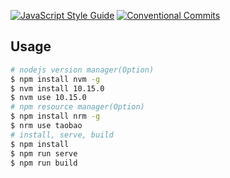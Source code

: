 [![JavaScript Style Guide](https://img.shields.io/badge/code_style-standard-brightgreen.svg)](https://standardjs.com) [![Conventional Commits](https://img.shields.io/badge/Conventional%20Commits-1.0.0-yellow.svg)](https://conventionalcommits.org)

## Usage
```bash
# nodejs version manager(Option)
$ npm install nvm -g
$ nvm install 10.15.0
$ nvm use 10.15.0
# npm resource manager(Option)
$ npm install nrm -g
$ nrm use taobao
# install, serve, build
$ npm install
$ npm run serve
$ npm run build
```
